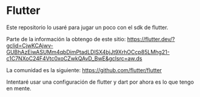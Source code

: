 # Flutter

Este repositorio lo usaré para jugar un poco con el sdk de flutter.

Parte de la información la obtengo de este sitio:
https://flutter.dev/?gclid=CjwKCAjwv-GUBhAzEiwASUMm4qbDimPtadLDlSX4bjJt9XrhOCcp85LMhg21-c1C7NXoC24F4Vtc0xoCZwkQAvD_BwE&gclsrc=aw.ds

La comunidad es la siguiente:
https://github.com/flutter/flutter

Intentaré usar una configuración de flutter y dart por ahora es lo que tengo en mente.

